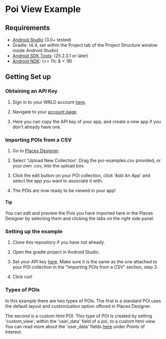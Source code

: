 # Poi View Example

## Requirements

* [Android Studio](https://developer.android.com/studio/archive) (3.0+ tested)
* Gradle: (4.4, set within the Project tab of the Project Structure window inside Android Studio)
* [Android SDK Tools](https://developer.android.com/studio/releases/sdk-tools): (25.2.3.1 or later)
* [Android NDK](https://developer.android.com/ndk/downloads/older_releases): (>= 11c & < 18)

## Getting Set up

### Obtaining an API Key

1. Sign in to your WRLD account [here](https://www.wrld3d.com/).

2. Navigate to your [account page](https://accounts.wrld3d.com/users/sign_in?service=https%3A%2F%2Faccounts.wrld3d.com%2F%23apikeys).

3. Here you can copy the API key of your app, and create a new app if you don't already have one.

### Importing POIs from a CSV

1. Go to [Places Designer](https://mapdesigner.wrld3d.com/poi/latest/).

2. Select 'Upload New Collection'. Drag the poi-examples.csv provided, or your own .csv, into the upload box.

3. Click the edit button on your POI collection, click 'Add An App' and select the app you want to associate it with.

4. The POIs are now ready to be viewed in your app!

#### Tip
You can edit and preview the Pois you have imported here in the Places Designer by selecting them and clicking the tabs on the right side panel.

### Setting up the example

1. Clone this repository if you have not already.

2. Open the gradle project in Android Studio.

3. Set your API key [here](https://github.com/wrld3d/android-api-samples/blob/poi-example/poi-example/app/src/main/java/com/example/androidpoiexample/MainActivity.java#L35). Make sure it is the same as the one attached to your POI collection in the "Importing POIs from a CSV" section, step 3.
4. Click run!

### Types of POIs

In this example there are two types of POIs. The first is a standard POI uses the default layout and customization option offered in Places Designer.

The second is a custom html POI. This type of POI is created by setting 'custom_view', within the 'user_data' field of a poi, to a custom html view. You can read more about the 'user_data' fields [here](https://github.com/wrld3d/wrld-poi-api#points-of-interest) under Points of Interest.
